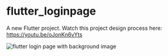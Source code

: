 # flutter_loginpage

A new Flutter project.
Watch this project design process here:
https://youtu.be/oJonKn6vYts

![flutter login page with background image](https://i.imgur.com/j0Y2iT6.jpg)

